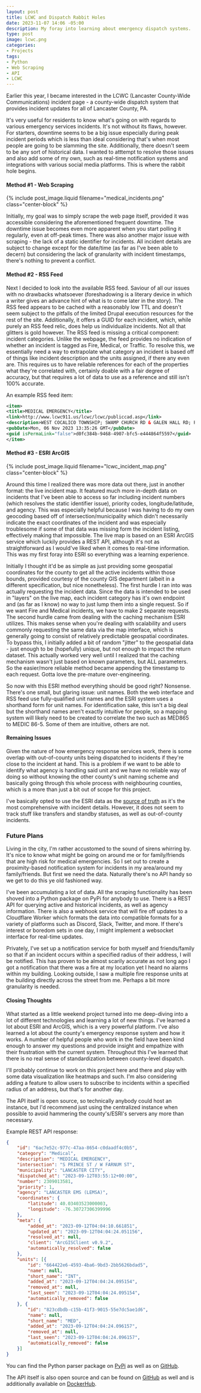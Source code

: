 ```yaml
---
layout: post
title: LCWC and Dispatch Rabbit Holes
date: 2023-11-07 14:06 -05:00
description: My foray into learning about emergency dispatch systems.
type: post
image: lcwc.png
categories:
- Projects
tags:
- Python
- Web Scraping
- API
- LCWC
---
```


Earlier this year, I became interested in the LCWC (Lancaster County-Wide Communications) incident page - a county-wide dispatch system that provides incident updates for all of Lancaster County, PA. 

It's very useful for residents to know what's going on with regards to various emergency services incidents. It's not without its flaws, however. For starters, downtime seems to be a big issue especially during peak incident periods which is less than ideal considering that's when most people are going to be slamming the site. Additionally, there doesn't seem to be any sort of historical data. I wanted to atttempt to resolve those issues and also add some of my own, such as real-time notification systems and integrations with various social media platforms. This is where the rabbit hole begins.

#### Method #1 - Web Scraping

{% include post_image.liquid filename="medical_incidents.png" class="center-block" %}

Initially, my goal was to simply scrape the web page itself, provided it was accessible considering the aforementioned frequent downtime. The downtime issue becomes even more apparent when you start polling it regularly, even at off-peak times. There was also another major issue with scraping - the lack of a static identifier for incidents. All incident details are subject to change except for the date/time (as far as I've been able to decern) but considering the lack of granularity with incident timestamps, there's nothing to prevent a conflict.

#### Method #2 - RSS Feed

Next I decided to look into the available RSS feed. Saviour of all our issues with no drawbacks whatsoever (foreshadowing is a literary device in which a writer gives an advance hint of what is to come later in the story). The RSS feed appears to be cached with a reasonably low TTL and doesn't seem subject to the pitfalls of the limited Drupal execution resources for the rest of the site. Additionally, it offers a GUID for each incident, which, while purely an RSS feed relic, does help us individualize incidents. Not all that glitters is gold however. The RSS feed is missing a critical component: incident categories. Unlike the webpage, the feed provides no indication of whether an incident is tagged as Fire, Medical, or Traffic. To resolve this, we essentially need a way to extrapolate what category an incident is based off of things like incident description and the units assigned, if there any even are. This requires us to have reliable references for each of the properties what they're correlated with, certainly doable with a fair degree of accuracy, but that requires a lot of data to use as a reference and still isn't 100% accurate.

An example RSS feed item:

```xml
<item>
<title>MEDICAL EMERGENCY</title>
<link>http://www.lcwc911.us/lcwc/lcwc/publiccad.asp</link>
<description>WEST COCALICO TOWNSHIP; SWAMP CHURCH RD & GALEN HALL RD; PENDING; </description>
<pubDate>Mon, 06 Nov 2023 13:35:26 GMT</pubDate>
<guid isPermaLink="false">d0fc384b-9468-4907-bfc5-e444864f5597</guid>
</item>
```

#### Method #3 - ESRI ArcGIS	

{% include post_image.liquid filename="lcwc_incident_map.png" class="center-block" %}

Around this time I realized there was more data out there, just in another format: the live incident map. It featured much more in-depth data on incidents that I've been able to access so far including incident numbers (which resolves the static identifier issue), priority codes, longitude/latitude, and agency. This was especially helpful because I was having to do my own geocoding based off of intersection/municipality which didn't necessarily indicate the exact coordinates of the incident and was especially troublesome if some of that data was missing form the incident listing, effectively making that impossible. The live map is based on an ESRI ArcGIS service which luckily provides a REST API, although it's not as straightforward as I would've liked when it comes to real-time information. This was my first foray into ESRI so everything was a learning experience.

Initially I thought it'd be as simple as just providing some geospatial coordinates for the county to get all the active incidents within those bounds, provided courtesy of the county GIS department (albeit in a different specification, but nice nonetheless). The first hurdle I ran into was actually requesting the incident data. Since the data is intended to be used in "layers" on the live map, each incident category has it's own endpoint and (as far as I know) no way to just lump them into a single request. So if we want Fire and Medical incidents, we have to make 2 separate requests. The second hurdle came from dealing with the caching mechanism ESRI utilizes. This makes sense when you're dealing with scalability and users commonly requesting the same data via the map interface, which is generally going to consist of relatively predictable geospatial coordinates. To bypass this, I initially added a bit of random "jitter" to the geospatial data - just enough to be (hopefully) unique, but not enough to impact the return dataset. This actually worked very well until I realized that the caching mechanism wasn't just based on known parameters, but ALL parameters. So the easier/more reliable method became appending the timestamp to each request. Gotta love the pre-mature over-engineering.

So now with this ESRI method everything should be good right? Nonsense. There's one small, but glaring issue: unit names. Both the web interface and RSS feed use fully-qualified unit names and the ESRI system uses a shorthand form for unit names. For identification sake, this isn't a big deal but the shorthand names aren't exactly intuitive for people, so a mapping system will likely need to be created to correlate the two such as MED865 to MEDIC 86-5. Some of them are intuitive, others are not.

#### Remaining Issues

Given the nature of how emergency response services work, there is some overlap with out-of-county units being dispatched to incidents if they're close to the incident at hand. This is a problem if we want to be able to identify what agency is handling said unit and we have no reliable way of doing so without knowing the other county's unit naming scheme and basically going through this whole process with neighbouring counties, which is a more than just a bit out of scope for this project.

I've basically opted to use the ESRI data as the [source of truth](https://en.wikipedia.org/wiki/Single_source_of_truth) as it's the most comprehensive with incident details. However, it does not seem to track stuff like transfers and standby statuses, as well as out-of-county incidents.


### Future Plans

Living in the city, I'm rather accustomed to the sound of sirens whirring by. It's nice to know what might be going on around me or for family/friends that are high risk for medical emergencies. So I set out to create a proximity-based notification system for incidents in my area/around my family/friends. But first we need the data. Naturally there's no API handy so we get to do this ye old fashioned way.

I've been accumulating a lot of data. All the scraping functionality has been shoved into a Python package on PyPi for anybody to use. There is a REST API for querying active and historical incidents, as well as agency information. There is also a webhook service that will fire off updates to a Cloudflare Worker which formats the data into compatible formats for a variety of platforms such as Discord, Slack, Twitter, and more. If there's interest or boredom sets in one day, I might implement a websocket interface for real-time updates.

Privately, I've set up a notification service for both myself and friends/family so that if an incident occurs within a specified radius of their address, I will be notified. This has proven to be almost scarily accurate as not long ago I got a notification that there was a fire at my location yet I heard no alarms within my building. Looking outside, I saw a multiple fire response units at the building directly across the street from me. Perhaps a bit more granularity is needed.

#### Closing Thoughts

What started as a little weekend project turned into me deep-diving into a lot of different technologies and learning a lot of new things. I've learned a lot about ESRI and ArcGIS, which is a very powerful platform. I've also learned a lot about the county's emergency response system and how it works. A number of helpful people who work in the field have been kind enough to answer my questions and provide insight and empathize with their frustration with the current system. Throughout this I've learned that there is no real sense of standardization between county-level dispatch.

I'll probably continue to work on this project here and there and play with some data visualization like heatmaps and such. I'm also considering adding a feature to allow users to subscribe to incidents within a specified radius of an address, but that's for another day.

The API itself is open source, so technically anybody could host an instance, but I'd recommend just using the centralized instance when possible to avoid hammering the county's/ESRI's servers any more than necessary.

Example REST API response:

```json
{
	"id": "6ac7e52c-977c-47aa-8654-c0daadf4c0b5",
	"category": "Medical",
	"description": "MEDICAL EMERGENCY",
	"intersection": "S PRINCE ST / W FARNUM ST",
	"municipality": "LANCASTER CITY",
	"dispatched_at": "2023-09-12T03:55:12+00:00",
	"number": 2309013581,
	"priority": 1,
	"agency": "LANCASTER EMS (LEMSA)",
	"coordinates": {
		"latitude": 40.03403523000003,
		"longitude": -76.30727306399996
	},
	"meta": {
		"added_at": "2023-09-12T04:04:10.661851",
		"updated_at": "2023-09-12T04:04:24.051156",
		"resolved_at": null,
		"client": "ArcGISClient v0.9.2",
		"automatically_resolved": false
	},
	"units": [{
		"id": "664422e6-4593-4ba6-9bd3-2bb5626bdad5",
		"name": null,
		"short_name": "INT",
		"added_at": "2023-09-12T04:04:24.095154",
		"removed_at": null,
		"last_seen": "2023-09-12T04:04:24.095154",
		"automatically_removed": false
	}, {
		"id": "823cdbdb-c15b-41f3-9015-55e7dc5ae1d6",
		"name": null,
		"short_name": "MED",
		"added_at": "2023-09-12T04:04:24.096157",
		"removed_at": null,
		"last_seen": "2023-09-12T04:04:24.096157",
		"automatically_removed": false
	}]
}
```

You can find the Python parser package on [PyPi](https://pypi.org/project/lcwc/) as well as on [GitHub](https://github.com/nateshoffner/python-lcwc).


The API itself is also open source and can be found on [GitHub](https://github.com/nateshoffner/lcwc-api) as well and is additionally available on [DockerHub](https://hub.docker.com/repository/docker/nateshoffner/lcwc-api).